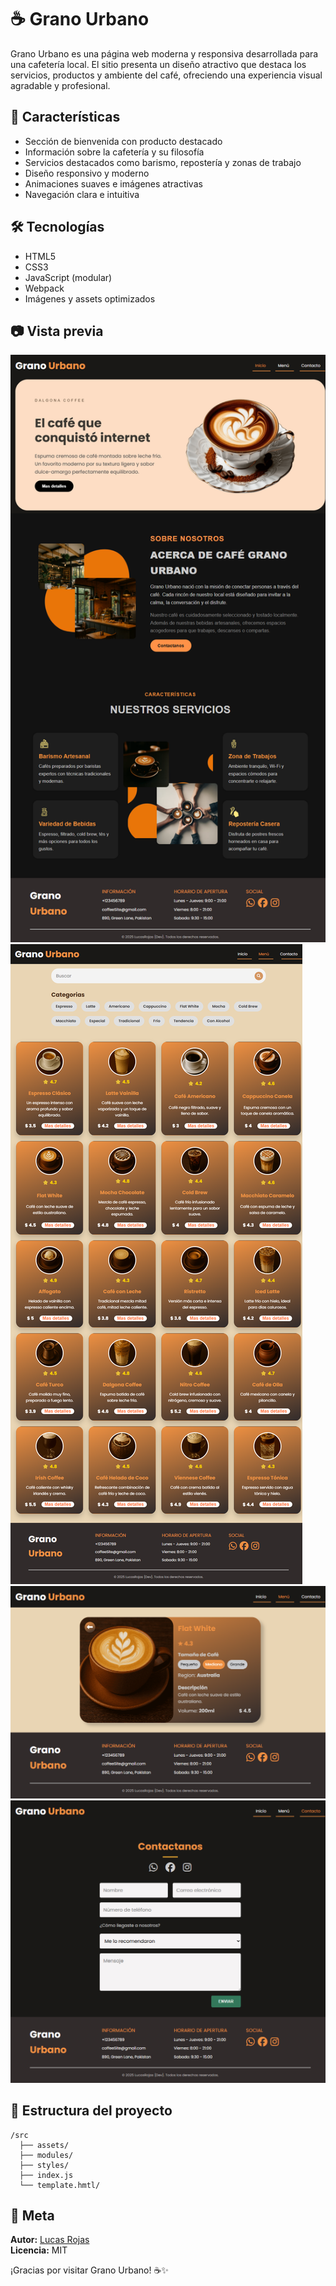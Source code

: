 # ☕ Grano Urbano

Grano Urbano es una página web moderna y responsiva desarrollada para una cafetería local. El sitio presenta un diseño atractivo que destaca los servicios, productos y ambiente del café, ofreciendo una experiencia visual agradable y profesional.

## 🚀 Características

- Sección de bienvenida con producto destacado
- Información sobre la cafetería y su filosofía
- Servicios destacados como barismo, repostería y zonas de trabajo
- Diseño responsivo y moderno
- Animaciones suaves e imágenes atractivas
- Navegación clara e intuitiva

## 🛠️ Tecnologías

- HTML5
- CSS3
- JavaScript (modular)
- Webpack
- Imágenes y assets optimizados

## 📷 Vista previa

![Grano Urbano Inicio](./src/assets/screenshot/screenshot-home.png)
![Grano Urbano Menu](./src/assets/screenshot/screenshot-menu.png)
![Grano Urbano Menu Producto](./src/assets/screenshot/screenshot-product.png)
![Grano Urbano Contactanos](./src/assets/screenshot/screenshot-contact.png)

## 📁 Estructura del proyecto

```
/src
  ├── assets/
  ├── modules/
  ├── styles/
  ├── index.js
  └── template.hmtl/
```

## 🧾 Meta

**Autor:** [Lucas Rojas](https://github.com/TuUsuario)  
**Licencia:** MIT

¡Gracias por visitar Grano Urbano! ☕✨
